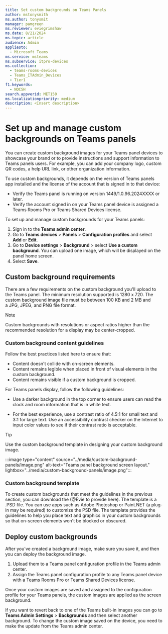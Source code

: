 ```yaml
---
title: Set custom backgrounds on Teams Panels
author: mstonysmith
ms.author: tonysmit
manager: pamgreen
ms.reviewer: eviegrimshaw
ms.date: 8/21/2024
ms.topic: article
audience: Admin
appliesto: 
  - Microsoft Teams
ms.service: msteams
ms.subservice: itpro-devices
ms.collection: 
  - teams-rooms-devices
  - Teams_ITAdmin_Devices
  - Tier1
f1.keywords: 
  - NOCSH
search.appverid: MET150
ms.localizationpriority: medium
description: <Insert description>
---
```

# Set up and manage custom backgrounds on Teams panels

You can create custom background images for your Teams panel devices to showcase your brand or to provide instructions and support information to Teams panels users. For example, you can add your company logo, custom QR codes, a help URL link, or other organization information.

To use custom backgrounds, it depends on the version of Teams panels app installed and the license of the account that is signed in to that device:

- Verify the Teams panel is running on version 1449/1.0.96.2024XXXX or later.
- Verify the account signed in on your Teams panel device is assigned a Teams Rooms Pro or Teams Shared Devices license.

To set up and manage custom backgrounds for your Teams panels:

1. Sign in to the **Teams admin center**.
2. Go to **Teams devices** > **Panels** > **Configuration profiles** and select **Add** or **Edit**.
3. Go to **Device settings** > **Background** > select **Use a custom background**. You can upload one image, which will be displayed on the panel home screen.
4. Select **Save**.

## Custom background requirements

There are a few requirements on the custom background you'll upload to the Teams panel. The minimum resolution supported is 1280 x 720. The custom background image file must be between 100 KB and 2 MB and a JPG, JPEG, and PNG file format.  

> [!NOTE]
> Custom backgrounds with resolutions or aspect ratios higher than the recommended resolution for a display may be center-cropped.

### Custom background content guidelines

Follow the best practices listed here to ensure that:

- Content doesn't collide with on-screen elements.
- Content remains legible when placed in front of visual elements in the custom background.
- Content remains visible if a custom background is cropped.

For Teams panels display, follow the following guidelines:

- Use a darker background in the top corner to ensure users can read the clock and room information that is in white text.

- For the best experience, use a contrast ratio of 4.5:1 for small text and 3:1 for large text. Use an accessibility contrast checker on the Internet to input color values to see if their contrast ratio is acceptable.

> [!TIP]
> Use the custom background template in designing your custom background image.

:::image type="content" source="../media/custom-background-panels/image.png" alt-text="Teams panel background screen layout." lightbox="../media/custom-background-panels/image.png":::

### Custom background template

To create custom backgrounds that meet the guidelines in the previous section, you can download the (@Evie to provide here). The template is a .PSD file. You can use apps such as Adobe Photoshop or Paint.NET (a plug-in may be required) to customize the PSD file. The template provides the guidelines to help you place text and graphics in your custom backgrounds so that on-screen elements won't be blocked or obscured.

## Deploy custom backgrounds

After you've created a background image, make sure you save it, and then you can deploy the background image.

1. Upload them to a Teams panel configuration profile in the Teams admin center.
2. Assign the Teams panel configuration profile to any Teams panel device with a Teams Rooms Pro or Teams Shared Devices license.

Once your custom images are saved and assigned to the configuration profile for your Teams panels, the custom images are applied as the screen background.

If you want to revert back to one of the Teams built-in images you can go to **Teams Admin Settings** > **Backgrounds** and then select another background. To change the custom image saved on the device, you need to make the update from the Teams admin center.

